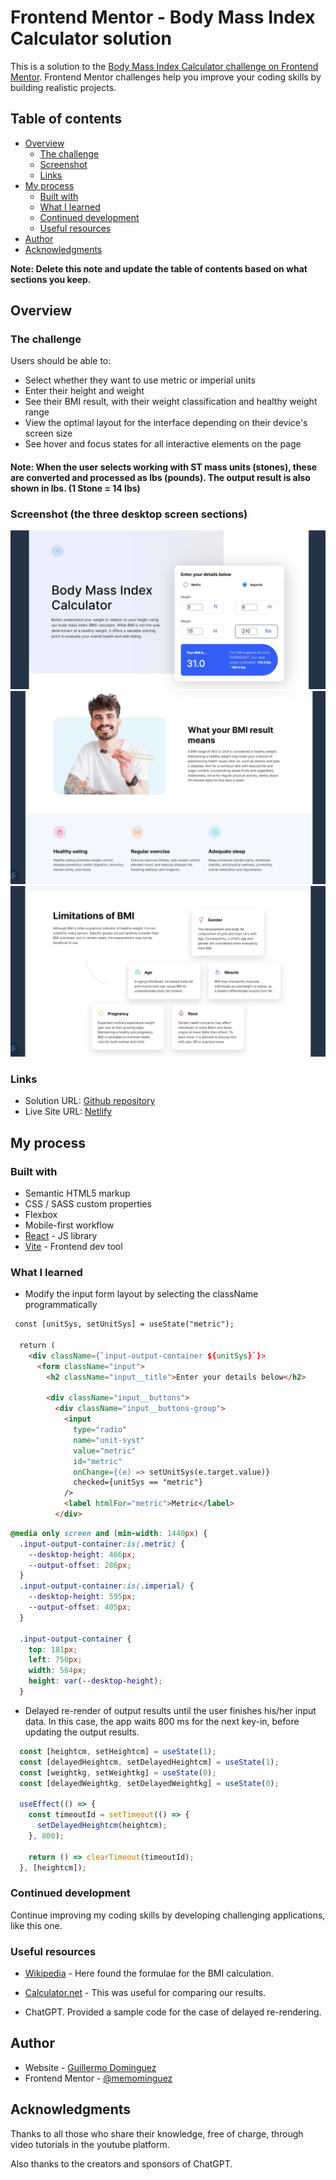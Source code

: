 # Frontend Mentor - Body Mass Index Calculator solution

This is a solution to the [Body Mass Index Calculator challenge on Frontend Mentor](https://www.frontendmentor.io/challenges/body-mass-index-calculator-brrBkfSz1T). Frontend Mentor challenges help you improve your coding skills by building realistic projects. 

## Table of contents

- [Overview](#overview)
  - [The challenge](#the-challenge)
  - [Screenshot](#screenshot)
  - [Links](#links)
- [My process](#my-process)
  - [Built with](#built-with)
  - [What I learned](#what-i-learned)
  - [Continued development](#continued-development)
  - [Useful resources](#useful-resources)
- [Author](#author)
- [Acknowledgments](#acknowledgments)

**Note: Delete this note and update the table of contents based on what sections you keep.**

## Overview

### The challenge

Users should be able to:

- Select whether they want to use metric or imperial units
- Enter their height and weight
- See their BMI result, with their weight classification and healthy weight range
- View the optimal layout for the interface depending on their device's screen size
- See hover and focus states for all interactive elements on the page

#### Note: When the user selects working with ST mass units (stones), these are converted and processed as lbs (pounds). The output result is also shown in lbs. (1 Stone = 14 lbs)


### Screenshot (the three desktop screen sections)

![](./src/assets/images/Screenshot1.jpg)
![](./src/assets/images/Screenshot2.jpg)
![](./src/assets/images/Screenshot3.jpg)




### Links


- Solution URL:  [Github repository](https://github.com/memominguez/bmi-calculator
)
- Live Site URL:  [Netlify](https://your-fitness-bmi.netlify.app)

## My process

### Built with

- Semantic HTML5 markup
- CSS / SASS custom properties
- Flexbox
- Mobile-first workflow
- [React](https://reactjs.org/) - JS library
- [Vite](https://vitejs.dev/) - Frontend dev tool



### What I learned

- Modify the input form layout by selecting the className programmatically

```html
 const [unitSys, setUnitSys] = useState("metric");

  return (
    <div className={`input-output-container ${unitSys}`}>
      <form className="input">
        <h2 className="input__title">Enter your details below</h2>

        <div className="input__buttons">
          <div className="input__buttons-group">
            <input
              type="radio"
              name="unit-syst"
              value="metric"
              id="metric"
              onChange={(e) => setUnitSys(e.target.value)}
              checked={unitSys == "metric"}
            />            
            <label htmlFor="metric">Metric</label>
          </div>
```
```css
@media only screen and (min-width: 1440px) {
  .input-output-container:is(.metric) {
    --desktop-height: 466px;
    --output-offset: 286px;
  }
  .input-output-container:is(.imperial) {
    --desktop-height: 595px;
    --output-offset: 405px;
  }

  .input-output-container {   
    top: 181px;
    left: 750px;
    width: 564px;
    height: var(--desktop-height);
  } 
```


- Delayed re-render of output results until the user finishes his/her input data. In this case, the app waits 800 ms for the next key-in, before updating the output results.


```js
  const [heightcm, setHeightcm] = useState(1);
  const [delayedHeightcm, setDelayedHeightcm] = useState(1);
  const [weightkg, setWeightkg] = useState(0);
  const [delayedWeightkg, setDelayedWeightkg] = useState(0);

  useEffect(() => {
    const timeoutId = setTimeout(() => {
      setDelayedHeightcm(heightcm);
    }, 800);

    return () => clearTimeout(timeoutId);
  }, [heightcm]);
```



### Continued development


Continue improving my coding skills by developing challenging applications, like this one.


### Useful resources

- [Wikipedia](https://en.wikipedia.org/wiki/Body_mass_index) - Here found the formulae for the BMI calculation.
- [Calculator.net](https://www.calculator.net/bmi-calculator.html) - This was useful for comparing our results.

- ChatGPT. Provided a sample code for the case of delayed re-rendering.

## Author


- Website - [Guillermo Dominguez](https://gdominguez-portfolio.netlify.app)
- Frontend Mentor - [@memominguez](https://www.frontendmentor.io/profile/memominguez)


## Acknowledgments

Thanks to all those who share their knowledge, free of charge, through video tutorials in the youtube platform.

Also thanks to the creators and sponsors of ChatGPT. 
